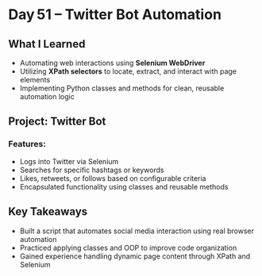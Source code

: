 # Day 51 – Twitter Bot Automation

## What I Learned
- Automating web interactions using **Selenium WebDriver**
- Utilizing **XPath selectors** to locate, extract, and interact with page elements
- Implementing Python classes and methods for clean, reusable automation logic

## Project: Twitter Bot
### Features:
- Logs into Twitter via Selenium
- Searches for specific hashtags or keywords
- Likes, retweets, or follows based on configurable criteria
- Encapsulated functionality using classes and reusable methods

## Key Takeaways
- Built a script that automates social media interaction using real browser automation
- Practiced applying classes and OOP to improve code organization
- Gained experience handling dynamic page content through XPath and Selenium
